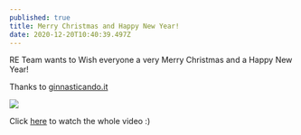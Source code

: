 ```yaml
---
published: true
title: Merry Christmas and Happy New Year!
date: 2020-12-20T10:40:39.497Z
---
```

RE Team wants to Wish everyone a very Merry Christmas and a Happy New Year!

Thanks to [ginnasticando.it ](https://www.ginnasticando.it/)

![](/assets/img_0222.png)

Click [here](https://www.facebook.com/GINNASTICANDO.it/videos/122949886308030) to watch the whole video :)
